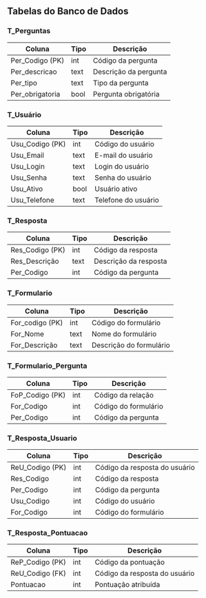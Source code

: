 ## Tabelas do Banco de Dados

### T_Perguntas
| Coluna         | Tipo | Descrição             |
|----------------|------|-----------------------|
| Per_Codigo (PK)| int  | Código da pergunta    |
| Per_descricao  | text | Descrição da pergunta |
| Per_tipo       | text | Tipo da pergunta      |
| Per_obrigatoria| bool | Pergunta obrigatória  |

### T_Usuário
| Coluna        | Tipo    | Descrição         |
|---------------|---------|-------------------|
| Usu_Codigo (PK)| int    | Código do usuário |
| Usu_Email     | text    | E-mail do usuário |
| Usu_Login     | text    | Login do usuário  |
| Usu_Senha     | text    | Senha do usuário  |
| Usu_Ativo     | bool    | Usuário ativo     |
| Usu_Telefone  | text    | Telefone do usuário|

### T_Resposta
| Coluna        | Tipo    | Descrição             |
|---------------|---------|-----------------------|
| Res_Codigo (PK)| int    | Código da resposta    |
| Res_Descrição | text    | Descrição da resposta |
| Per_Codigo    | int     | Código da pergunta    |

### T_Formulario
| Coluna        | Tipo | Descrição                |
|---------------|------|--------------------------|
| For_codigo (PK)| int  | Código do formulário     |
| For_Nome      | text | Nome do formulário       |
| For_Descrição | text | Descrição do formulário  |

### T_Formulario_Pergunta
| Coluna        | Tipo | Descrição                |
|---------------|------|--------------------------|
| FoP_Codigo (PK)| int  | Código da relação        |
| For_Codigo    | int  | Código do formulário     |
| Per_Codigo    | int  | Código da pergunta       |

### T_Resposta_Usuario
| Coluna        | Tipo | Descrição                  |
|---------------|------|----------------------------|
| ReU_Codigo (PK)| int  | Código da resposta do usuário |
| Res_Codigo    | int  | Código da resposta         |
| Per_Codigo    | int  | Código da pergunta         |
| Usu_Codigo    | int  | Código do usuário          |
| For_Codigo    | int  | Código do formulário       |

### T_Resposta_Pontuacao
| Coluna           | Tipo | Descrição                  |
|------------------|------|----------------------------|
| ReP_Codigo (PK)  | int  | Código da pontuação        |
| ReU_Codigo (FK)  | int  | Código da resposta do usuário |
| Pontuacao        | int  | Pontuação atribuída        |


